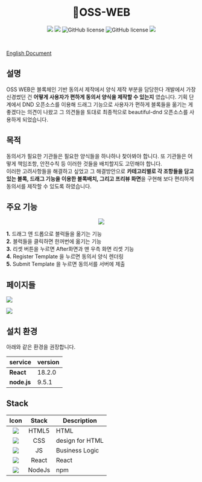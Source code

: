 

<h1 align="center">📜OSS-WEB</h1>
<p align="center">
<img src="https://img.shields.io/github/contributors/2023-oss/OSS-WEB">
<img src="https://img.shields.io/github/languages/count/2023-oss/OSS-WEB">
<img alt="GitHub license" src="https://img.shields.io/github/issues/2023-oss/OSS-WEB">
<img alt="GitHub license" src="https://img.shields.io/github/issues-closed/2023-oss/OSS-WEB">
<img src="https://img.shields.io/github/license/2023-oss/OSS-WEB">
</p>
<br/>


[English Document](https://github.com/2023-oss/OSS-WEB/blob/main/EnglishREADME.md)

## 설명
OSS WEB은 블록체인 기반 동의서 제작에서 양식 제작 부분을 담당한다 개발에서 가장 신경썼던 건 **어떻게 사용자가 편하게 동의서 양식을 제작할 수 있는지** 였습니다. 기획 단계에서 DND 오픈소스를 이용해 드래그 기능으로 사용자가 편하게 블록들을 옮기는 게 좋겠다는 의견이 나왔고 그 의견들을 토대로 최종적으로 beautiful-dnd 오픈소스를 사용하게 되었습니다. 

## 목적
동의서가 필요한 기관들은 필요한 양식들을 하나하나 찾아봐야 합니다. 또 기관들은 어떻게 책임조항, 안전수칙 등 이러한 것들을 배치할지도 고민해야 합니다. <br/>
이러한 고려사항들을 해결하고 싶었고 그 해결방안으로 **카테고리별로 각 조항들을 담고 있는 블록, 드래그 기능을 이용한 블록배치, 그리고 프리뷰 화면**을 구현해 보다 편리하게 동의서를 제작할 수 있도록 하였습니다. 
## 주요 기능


 <p align="center"> <img src="https://github.com/2023-oss/OSS-ISSUER/assets/102888719/6828fb42-856e-4f2a-8ae7-d70669edac10"> </p>
 

 **1.** 드래그 앤 드롭으로 블럭들을 옮기는 기능
 <br/>
 **2.** 블럭들을 클릭하면 한꺼번에 옮기는 기능
  <br/>
 **3.** 리셋 버튼을 누르면 After화면과 맨 우측 화면 리셋 기능
  <br/>
 **4.** Register Template 을 누르면 동의서 양식 렌더링
  <br/>
 **5.** Submit Template 을 누르면 동의서를 서버에 제출

 ## 페이지들
<p>
<img src="https://github.com/2023-oss/OSS-WEB/assets/102888719/6a0ad2c5-1476-43f1-9a90-a124aab8376a">
</p>
<p>
<img src="https://github.com/2023-oss/OSS-WEB/assets/102888719/ad414a3e-ce1f-4f4e-a886-cf741eeaa27b">
</p>



## 설치 환경

아래와 같은 환경을 권장합니다.

| service           | version  |
| ----------------- | -------- |
| **React**        | 18.2.0      |
| **node.js**      | 9.5.1    |


## Stack
|                             Icon                              |   Stack   | Description                                      |
| :-----------------------------------------------------------: | :-------: | ------------------------------------------------ |
| <img src="https://img.shields.io/badge/HTML5-E34F26?style=flat-square&logo=html5&logoColor=white"/>    |  HTML5   | HTML                               |
|  <img src="https://img.shields.io/badge/CSS3-1572B6?style=flat-square&logo=css3&logoColor=white"/>  |  CSS  |  design for HTML  
|  <img src="https://img.shields.io/badge/JavaScript-F7DF1E?style=flat-square&logo=javascript&logoColor=black"/>  |  JS   | Business Logic        
| <img src="https://img.shields.io/badge/React-61DAFB?style=flat-square&logo=React&logoColor=black"/>|  React   | React
| <img src="https://img.shields.io/badge/Node.js-339933?style=flat-square&logo=Node.js&logoColor=white"/>|  NodeJs  | npm


